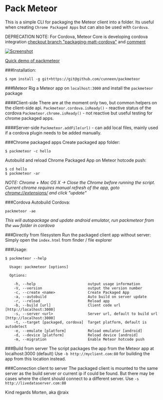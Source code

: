 Pack Meteor
===========

This is a simple CLI for packaging the Meteor client into a folder. Its useful when creating `Chrome Packaged Apps` but can also be used with `Cordova`.

DEPRECATION NOTE: For Cordova, Meteor Core is developing cordova integration [checkout branch "packaging-matt-cordova"](https://github.com/meteor/meteor/tree/packaging-matt-cordova) and [comment](https://github.com/meteor/meteor/compare/2a22f6fccf...3d7d47c3ea#commitcomment-6984096)

[![Screenshot](http://img.youtube.com/vi/7UFIqetFC-k/0.jpg)](http://www.youtube.com/watch?v=7UFIqetFC-k&feature=youtu.be)

[Quick demo of packmeteor](http://www.youtube.com/watch?v=7UFIqetFC-k&feature=youtu.be)

###Installation:
```
$ npm install -g git+https://git@github.com/cunneen/packmeteor

```

###Meteor
Rig a Meteor app on `localhost:3000` and install the `packmeteor` package

####Client-side
There are at the moment only two, but common helpers on the client-side api.
`Packmeteor.cordova.isReady()` - reactive status of the cordova
`Packmeteor.chrome.isReady()` - not reactive but useful testing for chrome packaged apps.

####Server-side
`Packmeteor.addFile(url)` - can add local files, mainly used if a cordova plugin needs to be added manually.


###Chrome packaged apps
Create packaged app folder:
```
$ packmeteor -c hello
```

Autobuild and reload Chrome Packaged App on Meteor hotcode push:
```
$ cd hello
$ packmeteor -ar
```
*NOTE: Chrome + Mac OS X -> Close the Chrome before running the script. Current chrome requires manual refresh of the app, goto [chrome://extensions/](chrome://extensions/) and click "update"*

###Cordova
Autobuild Cordova:
```
packmeteor -ae
```
*This will autopackage and update android emulator, run packmeteor from the `www` folder in cordova*

###Directly from filesystem
Run the packaged client app without server:
Simply open the `index.html` from finder / file explorer

###Usage:
```
$ packmeteor --help

  Usage: packmeteor [options]

  Options:

    -h, --help                        output usage information
    -V, --version                     output the version number
    -c, --create <name>               Create Packaged App
    -a, --autobuild                   Auto build on server update
    -r, --reload                      Reload app
    -b, --build [url]                 Client code url [http://localhost:3000]
    -s, --server <url>                Server url, default to build url [http://localhost:3000]
    -t, --target [packaged, cordova]  Target platform, default is autodetect
    -e, --emulate [platform]          Reload emulator [android]
    -d, --device [platform]           Reload device [android]
    -m, --migration                   Enable Meteor hotcode push
```

###Build from server
The script packages the app from the Meteor app at localhost:3000 (default)
Use `-b http://myclient.com:80` for building the app from this location instead.

###Connection client to server
The packaged client is mounted to the same server as the build server or current ip if could be found. But there may be cases where the client should connect to a different server.
Use `-s http://livedataserver.com:80`


Kind regards Morten, aka @raix
